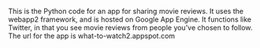 This is the Python code for an app for sharing movie reviews. It uses the
webapp2 framework, and is hosted on Google App Engine. It functions like
Twitter, in that you see movie reviews from people you've chosen to follow.
The url for the app is what-to-watch2.appspot.com 
